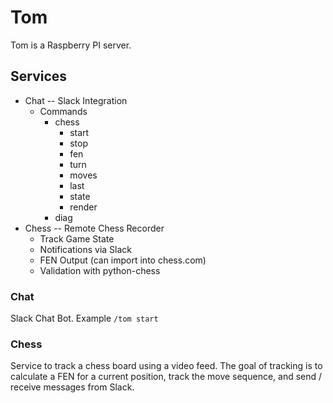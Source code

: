 # Tom

Tom is a Raspberry PI server.

## Services

- Chat -- Slack Integration
  - Commands
    - chess
      - start
      - stop
      - fen
      - turn
      - moves
      - last
      - state
      - render
    - diag
- Chess -- Remote Chess Recorder
  - Track Game State
  - Notifications via Slack
  - FEN Output (can import into chess.com)
  - Validation with python-chess

### Chat

Slack Chat Bot. Example `/tom start`

### Chess

Service to track a chess board using a video feed. The goal of tracking is to
calculate a FEN for a current position, track the move sequence, and send /
receive messages from Slack.
